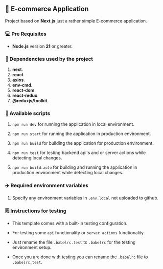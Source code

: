 ## 🎉 E-commerce Application

Project based on **Next.js** just a rather simple E-commerce application.

### 💻 Pre Requisites

- **Node.js** version **21** or greater.

### 🛒 Dependencies used by the project

1.  **next**.
2.  **react**.
3.  **axios**.
4.  **env-cmd**.
5.  **react-dom**.
6.  **react-redux**.
7.  **@reduxjs/toolkit**.

### 🚀 Available scripts

1. `npm run dev` for running the application in local environment.

2. `npm run start` for running the application in production environment.

3. `npm run build` for building the application for production environment.

4. `npm run test` for testing backend api's and or server actions while detecting local changes.

5. `npm run build:auto` for building and running the application in production environment while detecting local changes.

### ✈️ Required environment variables

1. Specify any environment variables in `.env.local` not uploaded to github.

### 🗒️ Instructions for testing

- This template comes with a built-in testing configuration.

- For testing some `api` functionality or `server actions` functionality.

- Just rename the file `.babelrc.test` to `.babelrc` for the testing environment setup.

- Once you are done with testing you can rename the `.babelrc` file to `.babelrc.test`.
